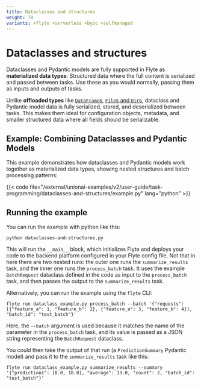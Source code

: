 ```yaml
---
title: Dataclasses and structures
weight: 70
variants: +flyte +serverless +byoc +selfmanaged
---
```


# Dataclasses and structures

Dataclasses and Pydantic models are fully supported in Flyte as **materialized data types**:
Structured data where the full content is serialized and passed between tasks.
Use these as you would normally, passing them as inputs and outputs of tasks.

Unlike **offloaded types** like [`DataFrame`s](./dataframes), [`File`s and `Dir`s](./files-and-directories), dataclass and Pydantic model data is fully serialized, stored, and deserialized between tasks.
This makes them ideal for configuration objects, metadata, and smaller structured data where all fields should be serializable.

## Example: Combining Dataclasses and Pydantic Models

This example demonstrates how dataclasses and Pydantic models work together as materialized data types, showing nested structures and batch processing patterns:

{{< code file="/external/unionai-examples/v2/user-guide/task-programming/dataclasses-and-structures/example.py" lang="python" >}}

## Running the example

You can run the example with python like this:

```shell
python dataclasses-and-structures.py
```

This will run the `__main__` block, which initializes Flyte and deploys your code to the backend platform configured in your Flyte config file.
Not that in here there are two nested runs: the outer one runs the `summarize_results` task, and the inner one runs the `process_batch` task.
It uses the example `BatchRequest` dataclass defined in the code as input to the `process_batch` task, and then passes the output to the `summarize_results` task.

Alternatively, you can run the example using the `flyte` CLI:

```shell
flyte run dataclass_example.py process_batch --batch '{"requests": [{"feature_a": 1, "feature_b": 2}, {"feature_a": 3, "feature_b": 4}], "batch_id": "test_batch"}'
```

Here, the `--batch` argument is used because it matches the name of the parameter in the `process_batch` task, and its value is passed as a JSON string representing the `BatchRequest` dataclass.

You could then take the output of that run (a `PredictionSummary` Pydantic model) and pass it to the `summarize_results` task like this:

```shell
flyte run dataclass_example.py summarize_results --summary '{"predictions": [8.0, 18.0], "average": 13.0, "count": 2, "batch_id": "test_batch"}'
```
